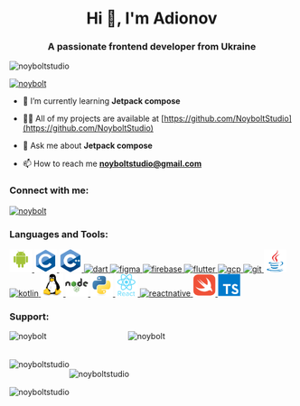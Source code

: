 <h1 align="center">Hi 👋, I'm Adionov</h1>
<h3 align="center">A passionate frontend developer from Ukraine</h3>

<p align="left"> <img src="https://komarev.com/ghpvc/?username=noyboltstudio&label=Profile%20views&color=0e75b6&style=flat" alt="noyboltstudio" /> </p>

<p align="left"> <a href="https://twitter.com/noybolt" target="blank"><img src="https://img.shields.io/twitter/follow/noybolt?logo=twitter&style=for-the-badge" alt="noybolt" /></a> </p>

- 🌱 I’m currently learning **Jetpack compose**

- 👨‍💻 All of my projects are available at [https://github.com/NoyboltStudio](https://github.com/NoyboltStudio)

- 💬 Ask me about **Jetpack compose**

- 📫 How to reach me **noyboltstudio@gmail.com**

<h3 align="left">Connect with me:</h3>
<p align="left">
<a href="https://twitter.com/noybolt" target="blank"><img align="center" src="https://raw.githubusercontent.com/rahuldkjain/github-profile-readme-generator/master/src/images/icons/Social/twitter.svg" alt="noybolt" height="30" width="40" /></a>
</p>

<h3 align="left">Languages and Tools:</h3>
<p align="left"> <a href="https://developer.android.com" target="_blank" rel="noreferrer"> <img src="https://raw.githubusercontent.com/devicons/devicon/master/icons/android/android-original-wordmark.svg" alt="android" width="40" height="40"/> </a> <a href="https://www.cprogramming.com/" target="_blank" rel="noreferrer"> <img src="https://raw.githubusercontent.com/devicons/devicon/master/icons/c/c-original.svg" alt="c" width="40" height="40"/> </a> <a href="https://www.w3schools.com/cpp/" target="_blank" rel="noreferrer"> <img src="https://raw.githubusercontent.com/devicons/devicon/master/icons/cplusplus/cplusplus-original.svg" alt="cplusplus" width="40" height="40"/> </a> <a href="https://dart.dev" target="_blank" rel="noreferrer"> <img src="https://www.vectorlogo.zone/logos/dartlang/dartlang-icon.svg" alt="dart" width="40" height="40"/> </a> <a href="https://www.figma.com/" target="_blank" rel="noreferrer"> <img src="https://www.vectorlogo.zone/logos/figma/figma-icon.svg" alt="figma" width="40" height="40"/> </a> <a href="https://firebase.google.com/" target="_blank" rel="noreferrer"> <img src="https://www.vectorlogo.zone/logos/firebase/firebase-icon.svg" alt="firebase" width="40" height="40"/> </a> <a href="https://flutter.dev" target="_blank" rel="noreferrer"> <img src="https://www.vectorlogo.zone/logos/flutterio/flutterio-icon.svg" alt="flutter" width="40" height="40"/> </a> <a href="https://cloud.google.com" target="_blank" rel="noreferrer"> <img src="https://www.vectorlogo.zone/logos/google_cloud/google_cloud-icon.svg" alt="gcp" width="40" height="40"/> </a> <a href="https://git-scm.com/" target="_blank" rel="noreferrer"> <img src="https://www.vectorlogo.zone/logos/git-scm/git-scm-icon.svg" alt="git" width="40" height="40"/> </a> <a href="https://www.java.com" target="_blank" rel="noreferrer"> <img src="https://raw.githubusercontent.com/devicons/devicon/master/icons/java/java-original.svg" alt="java" width="40" height="40"/> </a> <a href="https://kotlinlang.org" target="_blank" rel="noreferrer"> <img src="https://www.vectorlogo.zone/logos/kotlinlang/kotlinlang-icon.svg" alt="kotlin" width="40" height="40"/> </a> <a href="https://www.linux.org/" target="_blank" rel="noreferrer"> <img src="https://raw.githubusercontent.com/devicons/devicon/master/icons/linux/linux-original.svg" alt="linux" width="40" height="40"/> </a> <a href="https://nodejs.org" target="_blank" rel="noreferrer"> <img src="https://raw.githubusercontent.com/devicons/devicon/master/icons/nodejs/nodejs-original-wordmark.svg" alt="nodejs" width="40" height="40"/> </a> <a href="https://www.python.org" target="_blank" rel="noreferrer"> <img src="https://raw.githubusercontent.com/devicons/devicon/master/icons/python/python-original.svg" alt="python" width="40" height="40"/> </a> <a href="https://reactjs.org/" target="_blank" rel="noreferrer"> <img src="https://raw.githubusercontent.com/devicons/devicon/master/icons/react/react-original-wordmark.svg" alt="react" width="40" height="40"/> </a> <a href="https://reactnative.dev/" target="_blank" rel="noreferrer"> <img src="https://reactnative.dev/img/header_logo.svg" alt="reactnative" width="40" height="40"/> </a> <a href="https://developer.apple.com/swift/" target="_blank" rel="noreferrer"> <img src="https://raw.githubusercontent.com/devicons/devicon/master/icons/swift/swift-original.svg" alt="swift" width="40" height="40"/> </a> <a href="https://www.typescriptlang.org/" target="_blank" rel="noreferrer"> <img src="https://raw.githubusercontent.com/devicons/devicon/master/icons/typescript/typescript-original.svg" alt="typescript" width="40" height="40"/> </a> </p>


<h3 align="left">Support:</h3>
<p><a href="https://www.buymeacoffee.com/noybolt"> <img align="left" src="https://cdn.buymeacoffee.com/buttons/v2/default-yellow.png" height="50" width="210" alt="noybolt" /></a><a href="https://ko-fi.com/noybolt"> <img align="left" src="https://cdn.ko-fi.com/cdn/kofi3.png?v=3" height="50" width="210" alt="noybolt" /></a></p><br><br>


<p><img align="left" src="https://github-readme-stats.vercel.app/api/top-langs?username=noyboltstudio&show_icons=true&locale=en&layout=compact" alt="noyboltstudio" /></p>

<p>&nbsp;<img align="center" src="https://github-readme-stats.vercel.app/api?username=noyboltstudio&show_icons=true&locale=en" alt="noyboltstudio" /></p>

<p><img align="center" src="https://github-readme-streak-stats.herokuapp.com/?user=noyboltstudio&" alt="noyboltstudio" /></p>

